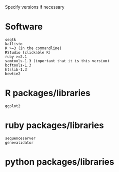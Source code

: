 Specify versions if necessary

# Software
```
seqtk
kallisto
R >=3 (in the commandline) 
RStudio (clickable R)
ruby >=2.1
samtools-1.3 (important that it is this version)
bcftools-1.3
htslib-1.3
bowtie2
```
# R packages/libraries
```
ggplot2
```

# ruby packages/libraries
```
sequenceserver
genevalidator
```


# python packages/libraries
```

```
